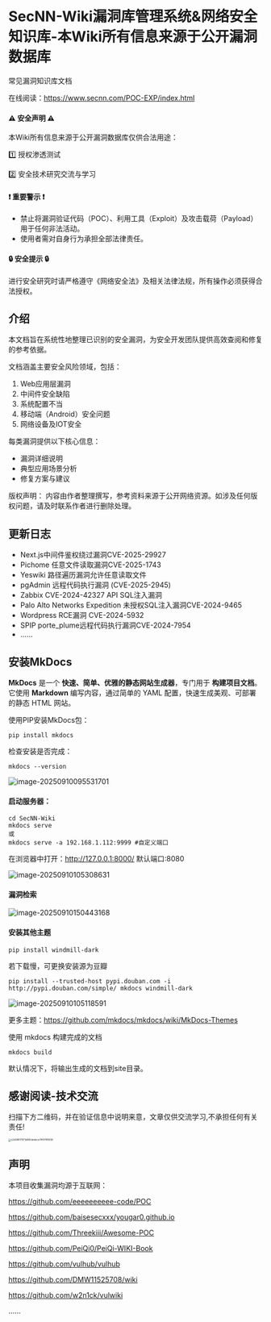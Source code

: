 # SecNN-Wiki漏洞库管理系统&网络安全知识库-本Wiki所有信息来源于公开漏洞数据库

常见漏洞知识库文档

在线阅读：https://www.secnn.com/POC-EXP/index.html

#### ⚠️ 安全声明 ⚠️ 

本Wiki所有信息来源于公开漏洞数据库仅供合法用途： 

1️⃣ 授权渗透测试 

2️⃣ 安全技术研究交流与学习

#### ❗️ 重要警示 ❗️

- 禁止将漏洞验证代码（POC）、利用工具（Exploit）及攻击载荷（Payload）用于任何非法活动。
- 使用者需对自身行为承担全部法律责任。

#### 🔒 安全提示 🔒

 进行安全研究时请严格遵守《网络安全法》及相关法律法规，所有操作必须获得合法授权。

## 介绍

本文档旨在系统性地整理已识别的安全漏洞，为安全开发团队提供高效查阅和修复的参考依据。

文档涵盖主要安全风险领域，包括：

1. Web应用层漏洞
2. 中间件安全缺陷
3. 系统配置不当
4. 移动端（Android）安全问题
5. 网络设备及IOT安全

每类漏洞提供以下核心信息：

- 漏洞详细说明
- 典型应用场景分析
- 修复方案与建议

版权声明： 内容由作者整理撰写，参考资料来源于公开网络资源。如涉及任何版权问题，请及时联系作者进行删除处理。

## 更新日志

* Next.js中间件鉴权绕过漏洞CVE-2025-29927
* Pichome 任意文件读取漏洞CVE-2025-1743
* Yeswiki 路径遍历漏洞允许任意读取文件
* pgAdmin 远程代码执行漏洞 (CVE-2025-2945)
* Zabbix CVE-2024-42327 API SQL注入漏洞
* Palo Alto Networks Expedition 未授权SQL注入漏洞CVE-2024-9465
* Wordpress RCE漏洞 CVE-2024-5932
* SPIP porte_plume远程代码执行漏洞CVE-2024-7954
* ......

## 安装MkDocs

**MkDocs** 是一个 **快速、简单、优雅的静态网站生成器**，专门用于 **构建项目文档**。它使用 **Markdown** 编写内容，通过简单的 YAML 配置，快速生成美观、可部署的静态 HTML 网站。

使用PIP安装MkDocs包：

```
pip install mkdocs
```

检查安装是否完成：

```
mkdocs --version
```

![image-20250910095531701](./docs/images/index/image-20250910095531701.png)

#### 启动服务器：

```
cd SecNN-Wiki
mkdocs serve
或
mkdocs serve -a 192.168.1.112:9999 #自定义端口
```

在浏览器中打开：http://127.0.0.1:8000/  默认端口:8080

![image-20250910105308631](./docs/images/index/image-20250910105308631.png)

#### 漏洞检索

![image-20250910150443168](./docs/images/index/image-20250910150443168.png)

#### 安装其他主题

```
pip install windmill-dark
```

若下载慢，可更换安装源为豆瓣

```
pip install --trusted-host pypi.douban.com -i http://pypi.douban.com/simple/ mkdocs windmill-dark
```

![image-20250910105118591](./docs/images/index/image-20250910105118591.png)

更多主题：https://github.com/mkdocs/mkdocs/wiki/MkDocs-Themes

使用 mkdocs 构建完成的文档

```
mkdocs build
```

默认情况下，将输出生成的文档到site目录。

## 感谢阅读-技术交流

扫描下方二维码，并在验证信息中说明来意，文章仅供交流学习,不承担任何有关责任!

<img src="./docs/images/index/e2d38617971d682deebce74f0f1f6938.jpg" alt="e2d38617971d682deebce74f0f1f6938" style="zoom:33%;" />



## 声明

本项目收集漏洞均源于互联网：

https://github.com/eeeeeeeeee-code/POC

https://github.com/baisesecxxx/yougar0.github.io

https://github.com/Threekiii/Awesome-POC

https://github.com/PeiQi0/PeiQi-WIKI-Book

https://github.com/vulhub/vulhub

https://github.com/DMW11525708/wiki

https://github.com/w2n1ck/vulwiki

......

